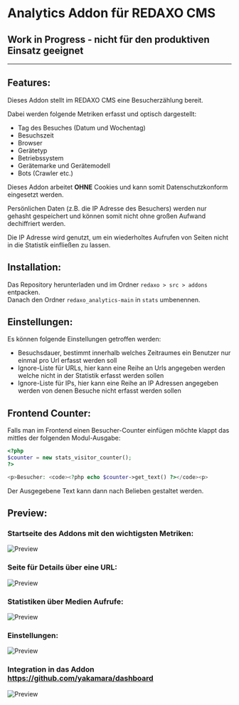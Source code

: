 # Analytics Addon für REDAXO CMS

## Work in Progress - nicht für den produktiven Einsatz geeignet

----

## Features:

Dieses Addon stellt im REDAXO CMS eine Besucherzählung bereit.  

Dabei werden folgende Metriken erfasst und optisch dargestellt:  
- Tag des Besuches (Datum und Wochentag)
- Besuchszeit
- Browser
- Gerätetyp
- Betriebssystem
- Gerätemarke und Gerätemodell
- Bots (Crawler etc.)

Dieses Addon arbeitet **OHNE** Cookies und kann somit Datenschutzkonform eingesetzt werden.

Persönlichen Daten (z.B. die IP Adresse des Besuchers) werden nur gehasht gespeichert und können somit nicht ohne großen Aufwand dechiffriert werden.

Die IP Adresse wird genutzt, um ein wiederholtes Aufrufen von Seiten nicht in die Statistik einfließen zu lassen.


## Installation:

Das Repository herunterladen und im Ordner `redaxo > src > addons` entpacken.  
Danach den Ordner `redaxo_analytics-main` in `stats` umbenennen.  


## Einstellungen:
Es können folgende Einstellungen getroffen werden:
- Besuchsdauer, bestimmt innerhalb welches Zeitraumes ein Benutzer nur einmal pro Url erfasst werden soll
- Ignore-Liste für URLs, hier kann eine Reihe an Urls angegeben werden welche nicht in der Statistik erfasst werden sollen
- Ignore-Liste für IPs, hier kann eine Reihe an IP Adressen angegeben werden von denen Besuche nicht erfasst werden sollen


## Frontend Counter:
Falls man im Frontend einen Besucher-Counter einfügen möchte klappt das mittles der folgenden Modul-Ausgabe:
```php
<?php
$counter = new stats_visitor_counter();
?>

<p>Besucher: <code><?php echo $counter->get_text() ?></code><p>
```
Der Ausgegebene Text kann dann nach Belieben gestaltet werden.

## Preview:

### Startseite des Addons mit den wichtigsten Metriken:
![Preview](./preview/1.png "Preview")

### Seite für Details über eine URL:
![Preview](./preview/2.png "Preview")

### Statistiken über Medien Aufrufe:
![Preview](./preview/5.png "Preview")

### Einstellungen:
![Preview](./preview/3.png "Preview")

### Integration in das Addon https://github.com/yakamara/dashboard
![Preview](./preview/4.png "Preview")